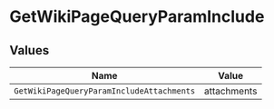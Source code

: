 # GetWikiPageQueryParamInclude


## Values

| Name                                      | Value                                     |
| ----------------------------------------- | ----------------------------------------- |
| `GetWikiPageQueryParamIncludeAttachments` | attachments                               |